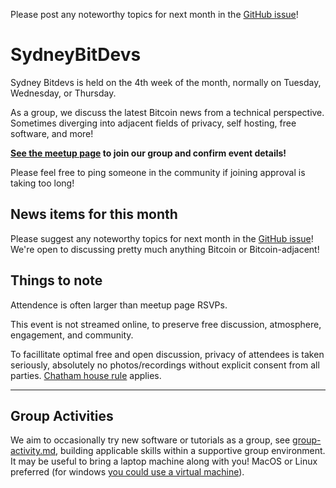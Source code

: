 Please post any noteworthy topics for next month in the [GitHub issue](https://github.com/SydneyBitDevs/meetup/issues)!

# SydneyBitDevs

Sydney Bitdevs is held on the 4th week of the month, normally on Tuesday, Wednesday, or Thursday.

As a group, we discuss the latest Bitcoin news from a technical perspective. Sometimes diverging into adjacent fields of privacy, self hosting, free software, and more!

**[See the meetup page](https://www.meetup.com/bitcoin_sydney/) to join our group and confirm event details!**

Please feel free to ping someone in the community if joining approval is taking too long!

## News items for this month

Please suggest any noteworthy topics for next month in the [GitHub issue](https://github.com/SydneyBitDevs/meetup/issues/)! We're open to discussing pretty much anything Bitcoin or Bitcoin-adjacent!

## Things to note

Attendence is often larger than meetup page RSVPs.

This event is not streamed online, to preserve free discussion, atmosphere, engagement, and community.

To facillitate optimal free and open discussion, privacy of attendees is taken seriously, absolutely no photos/recordings without explicit consent from all parties. [Chatham house rule](https://en.wikipedia.org/wiki/Chatham_House_Rule) applies.

---

## Group Activities

We aim to occasionally try new software or tutorials as a group, see [group-activity.md](group-activity.md), building applicable skills within a supportive group environment. It may be useful to bring a laptop machine along with you! MacOS or Linux preferred (for windows [you could use a virtual machine](https://www.makeuseof.com/tag/install-linux-windows-vmware-virtual-machine/)).
